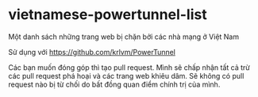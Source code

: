 # vietnamese-powertunnel-list 
Một danh sách những trang web bị chặn bởi các nhà mạng ở Việt Nam

Sử dụng với https://github.com/krlvm/PowerTunnel

Các bạn muốn đóng góp thì tạo pull request. Mình sẽ chấp nhận tất cả trừ các pull request phá hoại và các trang web khiêu dâm. Sẽ không có pull request nào bị từ chối do bất đồng quan điểm chính trị của mình.
